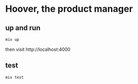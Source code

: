 # Hoover, the product manager

## up and run

```sh
mix up
```

then visit http://localhost:4000

## test

```sh
mix test
```
